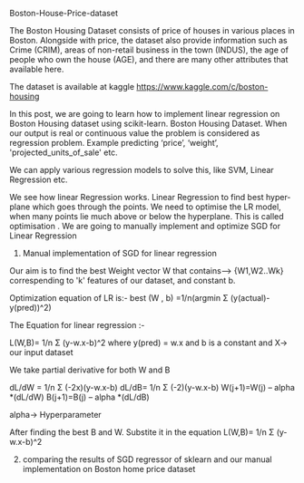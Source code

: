 Boston-House-Price-dataset

The Boston Housing Dataset consists of price of houses in various places in Boston. Alongside with price, the dataset also provide information such as Crime (CRIM), areas of non-retail business in the town (INDUS), the age of people who own the house (AGE), and there are many other attributes that available here.

The dataset is available at kaggle https://www.kaggle.com/c/boston-housing

In this post, we are going to learn how to implement linear regression on Boston Housing dataset using scikit-learn.
Boston Housing Dataset. When our output is real or continuous value the problem is considered as regression problem. Example predicting ‘price’, ‘weight’, 'projected_units_of_sale' etc.

We can apply various regression models to solve this, like SVM, Linear Regression etc. 

We see how linear Regression works.
	Linear Regression to find best hyper-plane which goes through the points. We need to optimise the LR model, when many points lie much above or below the hyperplane. This is called optimisation . We are going to manually implement and optimize SGD for Linear Regression

1) Manual implementation of SGD for linear regression 

Our aim is to find the best Weight vector W that contains--> {W1,W2..Wk} correspending to 'k' features of our dataset, and constant b. 

Optimization equation of LR is:- 
best (W , b) =1/n(argmin Σ (y(actual)-y(pred))^2)

The Equation for linear regression :-

L(W,B)= 1/n Σ (y-w.x-b)^2 where y(pred) = w.x and b is a constant and X-> our input dataset

We take partial derivative for both W and B

dL/dW = 1/n Σ (-2x)(y-w.x-b)
dL/dB= 1/n Σ (-2)(y-w.x-b)
W(j+1)=W(j) – alpha *(dL/dW)
B(j+1)=B(j) – alpha *(dL/dB)

alpha-> Hyperparameter

After finding the best B and W. Substite it in the equation L(W,B)= 1/n Σ (y-w.x-b)^2


2) comparing the results of SGD regressor of sklearn and our manual implementation on Boston home price dataset

